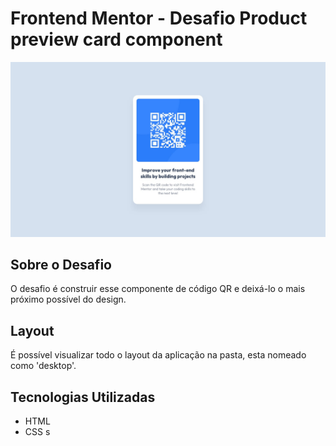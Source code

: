 # Frontend Mentor - Desafio Product preview card component

<img src="desktop-design.jpg">

## Sobre o Desafio

O desafio é construir esse componente de código QR e deixá-lo o mais próximo possível do design.

## Layout

É possível visualizar todo o layout da aplicação na pasta, esta nomeado como 'desktop'.

## Tecnologias Utilizadas

- HTML
- CSS
s